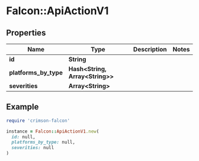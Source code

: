 # Falcon::ApiActionV1

## Properties

| Name | Type | Description | Notes |
| ---- | ---- | ----------- | ----- |
| **id** | **String** |  |  |
| **platforms_by_type** | **Hash&lt;String, Array&lt;String&gt;&gt;** |  |  |
| **severities** | **Array&lt;String&gt;** |  |  |

## Example

```ruby
require 'crimson-falcon'

instance = Falcon::ApiActionV1.new(
  id: null,
  platforms_by_type: null,
  severities: null
)
```

